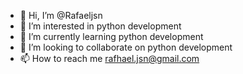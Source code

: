 - 👋 Hi, I’m @Rafaeljsn
- 👀 I’m interested in python development
- 🌱 I’m currently learning python development
- 💞️ I’m looking to collaborate on python development
- 📫 How to reach me rafhael.jsn@gmail.com

<!---
Rafaeljsn/Rafaeljsn is a ✨ special ✨ repository because its `README.md` (this file) appears on your GitHub profile.
You can click the Preview link to take a look at your changes.
--->
